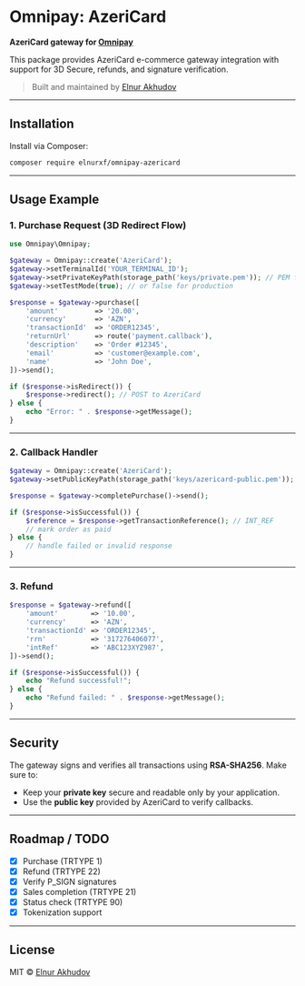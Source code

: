 # Omnipay: AzeriCard

**AzeriCard gateway for [Omnipay](https://github.com/thephpleague/omnipay)**

This package provides AzeriCard e-commerce gateway integration with support for 3D Secure, refunds, and signature verification.

> Built and maintained by [Elnur Akhudov](mailto:elnurxf@gmail.com)

---

## Installation

Install via Composer:

```bash
composer require elnurxf/omnipay-azericard
```

---

## Usage Example

### 1. Purchase Request (3D Redirect Flow)

```php
use Omnipay\Omnipay;

$gateway = Omnipay::create('AzeriCard');
$gateway->setTerminalId('YOUR_TERMINAL_ID');
$gateway->setPrivateKeyPath(storage_path('keys/private.pem')); // PEM file
$gateway->setTestMode(true); // or false for production

$response = $gateway->purchase([
    'amount'         => '20.00',
    'currency'       => 'AZN',
    'transactionId'  => 'ORDER12345',
    'returnUrl'      => route('payment.callback'),
    'description'    => 'Order #12345',
    'email'          => 'customer@example.com',
    'name'           => 'John Doe',
])->send();

if ($response->isRedirect()) {
    $response->redirect(); // POST to AzeriCard
} else {
    echo "Error: " . $response->getMessage();
}
```

---

### 2. Callback Handler

```php
$gateway = Omnipay::create('AzeriCard');
$gateway->setPublicKeyPath(storage_path('keys/azericard-public.pem'));

$response = $gateway->completePurchase()->send();

if ($response->isSuccessful()) {
    $reference = $response->getTransactionReference(); // INT_REF
    // mark order as paid
} else {
    // handle failed or invalid response
}
```

---

### 3. Refund

```php
$response = $gateway->refund([
    'amount'        => '10.00',
    'currency'      => 'AZN',
    'transactionId' => 'ORDER12345',
    'rrn'           => '317276406077',
    'intRef'        => 'ABC123XYZ987',
])->send();

if ($response->isSuccessful()) {
    echo "Refund successful!";
} else {
    echo "Refund failed: " . $response->getMessage();
}
```

---

## Security

The gateway signs and verifies all transactions using **RSA-SHA256**. Make sure to:

- Keep your **private key** secure and readable only by your application.
- Use the **public key** provided by AzeriCard to verify callbacks.

---

## Roadmap / TODO

- [x] Purchase (TRTYPE 1)
- [x] Refund (TRTYPE 22)
- [x] Verify P_SIGN signatures
- [x] Sales completion (TRTYPE 21)
- [x] Status check (TRTYPE 90)
- [x] Tokenization support

---

## License

MIT © [Elnur Akhudov](mailto:elnurxf@gmail.com)
